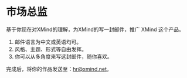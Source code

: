 # 市场总监

基于你现在对XMind的理解，为XMind的写一封邮件，推广 XMind 这个产品。

1. 邮件语言为中文或英语均可。
2. 风格、主题、形式等自由发挥。
3. 你可以从多角度来写这封邮件，随你喜欢。

完成后，将你的作品发送至：hr@xmind.net。